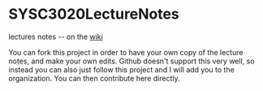 # SYSC3020LectureNotes
lectures notes -- on the  [wiki](https://github.com/SYSC3020-Winter2016/SYSC3020LectureNotes/wiki "Wiki")

You can fork this project in order to have your own copy of the lecture notes, and make your own edits.
Github doesn't support this very well, so instead you can also just follow this project and I will add you to the organization. You can then contribute here directly.
